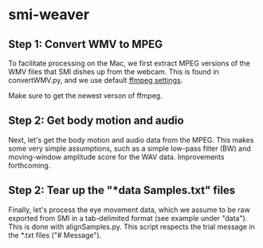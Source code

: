 # smi-weaver

## Step 1: Convert WMV to MPEG

To facilitate processing on the Mac, we first 
extract MPEG versions of the WMV files that
SMI dishes up from the webcam. This is found in
convertWMV.py, and we use default [ffmpeg 
settings](https://trac.ffmpeg.org/wiki/Encode/FFV1).

Make sure to get the newest verson of ffmpeg.

## Step 2: Get body motion and audio

Next, let's get the body motion and audio
data from the MPEG. This makes some very 
simple assumptions, such as a simple low-pass
filter (BW) and moving-window amplitude 
score for the WAV data. Improvements forthcoming.

## Step 2: Tear up the "*data Samples.txt" files

Finally, let's process the eye movement data, which
we assume to be raw exported from SMI in a tab-delimited format (see example under "data"). This is done with alignSamples.py. This script respects
the trial message in the *.txt files ("# Message").

